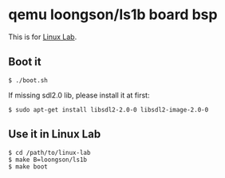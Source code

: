
# qemu loongson/ls1b board bsp

This is for [Linux Lab](https://tinylab.org/linux-lab).

## Boot it

    $ ./boot.sh

  If missing sdl2.0 lib, please install it at first:

    $ sudo apt-get install libsdl2-2.0-0 libsdl2-image-2.0-0

## Use it in Linux Lab

    $ cd /path/to/linux-lab
    $ make B=loongson/ls1b
    $ make boot
